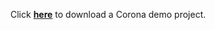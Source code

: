Click __[here](https://s3.amazonaws.com/develephant-plugins/s3-lite/s3-lite-demo.zip)__ to download a Corona demo project.